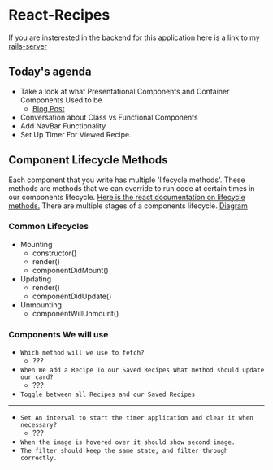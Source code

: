 # React-Recipes

If you are insterested in the backend for this application here is a link to my [rails-server](https://github.com/Ejguzman3988/pt110920-rails-recipe-backend)

## Today's agenda
* Take a look at what Presentational Components and Container Components Used to be
  * [Blog Post](https://medium.com/@dan_abramov/smart-and-dumb-components-7ca2f9a7c7d0)
* Conversation about Class vs Functional Components
* Add NavBar Functionality
* Set Up Timer For Viewed Recipe.

## Component Lifecycle Methods 

Each component that you write has multiple 'lifecycle methods'. These methods are methods that we can override to run code at certain times in our components lifecycle. [Here is the react documentation on lifecycle methods.](https://reactjs.org/docs/react-component.html) There are multiple stages of a components lifecycle. [Diagram](https://projects.wojtekmaj.pl/react-lifecycle-methods-diagram/)

### Common Lifecycles

- Mounting
  - constructor()
  - render()
  - componentDidMount()
- Updating
  - render()
  - componentDidUpdate()
- Unmounting
  - componentWillUnmount()

### Components We will use

- `Which method will we use to fetch?`
  - ???
- `When We add a Recipe To our Saved Recipes What method should update our card?`
  - ???
- `Toggle between all Recipes and our Saved Recipes`

---
- `Set An interval to start the timer application and clear it when necessary?`
  - ???
- `When the image is hovered over it should show second image.`
- `The filter should keep the same state, and filter through correctly.`
